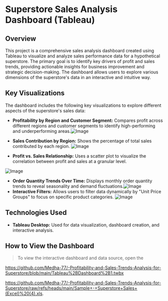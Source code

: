 # Superstore Sales Analysis Dashboard (Tableau)

## Overview

This project is a comprehensive sales analysis dashboard created using Tableau to visualize and analyze sales performance data for a hypothetical superstore. The primary goal is to identify key drivers of profit and sales trends, providing actionable insights for business improvement and strategic decision-making. The dashboard allows users to explore various dimensions of the superstore's data in an interactive and intuitive way.

## Key Visualizations

The dashboard includes the following key visualizations to explore different aspects of the superstore's sales data:

*   **Profitability by Region and Customer Segment:**  Compares profit across different regions and customer segments to identify high-performing and underperforming areas.![Image](https://github.com/user-attachments/assets/58434971-d4e1-4660-94c0-4b1a02455c3c)

*   **Sales Contribution by Region:** Shows the percentage of total sales contributed by each region.
![Image](https://github.com/user-attachments/assets/071e48e4-95bd-42f8-8d85-8808ce103b72)

*   **Profit vs. Sales Relationship:**  Uses a scatter plot to visualize the correlation between profit and sales at a granular level.

![Image](https://github.com/user-attachments/assets/a7b9fb55-0985-4318-ab24-4c71810d12b9)

*   **Order Quantity Trends Over Time:**  Displays monthly order quantity trends to reveal seasonality and demand fluctuations.![Image](https://github.com/user-attachments/assets/b80b35c1-6cad-4edc-94aa-1442a2cdd8de)
*   **Interactive Filters:**  Allows users to filter data dynamically by "Unit Price Groups" to focus on specific product categories.
![Image](https://github.com/user-attachments/assets/ddd82032-1a68-4e89-b25b-ce3fddcda44e)

## Technologies Used

*   **Tableau Desktop:** Used for data visualization, dashboard creation, and interactive analysis.

## How to View the Dashboard



> To view the interactive dashboard and data  source, open the 


https://github.com/Medha-77/-Profitability-and-Sales-Trends-Analysis-for-Superstore/blob/main/Tableau%2BDashboard%2B1.twbx

https://github.com/Medha-77/-Profitability-and-Sales-Trends-Analysis-for-Superstore/raw/refs/heads/main/Sample+-+Superstore+Sales+(Excel)%20(4).xls.

